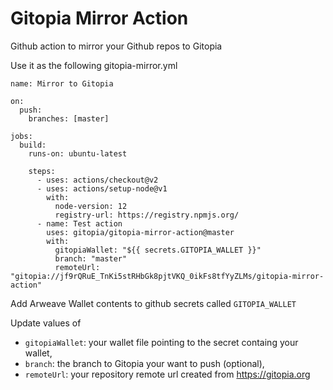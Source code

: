 # Gitopia Mirror Action

Github action to mirror your Github repos to Gitopia

Use it as the following gitopia-mirror.yml

```
name: Mirror to Gitopia

on:
  push:
    branches: [master]

jobs:
  build:
    runs-on: ubuntu-latest

    steps:
      - uses: actions/checkout@v2
      - uses: actions/setup-node@v1
        with:
          node-version: 12
          registry-url: https://registry.npmjs.org/
      - name: Test action
        uses: gitopia/gitopia-mirror-action@master
        with:
          gitopiaWallet: "${{ secrets.GITOPIA_WALLET }}"
          branch: "master"
          remoteUrl: "gitopia://jf9rQRuE_TnKi5stRHbGk8pjtVKQ_0ikFs8tfYyZLMs/gitopia-mirror-action"

```

Add Arweave Wallet contents to github secrets called `GITOPIA_WALLET`

Update values of

- `gitopiaWallet`: your wallet file pointing to the secret containg your wallet,
- `branch`: the branch to Gitopia your want to push (optional),
- `remoteUrl`: your repository remote url created from https://gitopia.org
